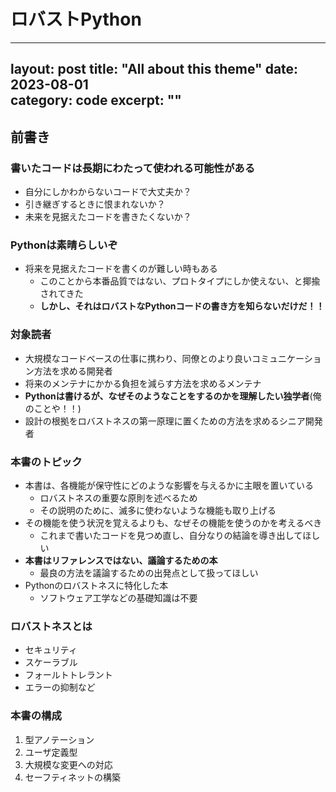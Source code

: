 # ロバストPython
---
layout: post
title: "All about this theme" 
date: 2023-08-01   
category: code
excerpt: ""
---
## 前書き
### 書いたコードは長期にわたって使われる可能性がある

- 自分にしかわからないコードで大丈夫か？
- 引き継ぎするときに恨まれないか？
- 未来を見据えたコードを書きたくないか？

### Pythonは素晴らしいぞ

- 将来を見据えたコードを書くのが難しい時もある
    - このことから本番品質ではない、プロトタイプにしか使えない、と揶揄されてきた
    - **しかし、それはロバストなPythonコードの書き方を知らないだけだ！！**

### 対象読者

- 大規模なコードベースの仕事に携わり、同僚とのより良いコミュニケーション方法を求める開発者
- 将来のメンテナにかかる負担を減らす方法を求めるメンテナ
- **Pythonは書けるが、なぜそのようなことをするのかを理解したい独学者**(俺のことや！！)
- 設計の根拠をロバストネスの第一原理に置くための方法を求めるシニア開発者

### 本書のトピック

- 本書は、各機能が保守性にどのような影響を与えるかに主眼を置いている
    - ロバストネスの重要な原則を述べるため
    - その説明のために、滅多に使わないような機能も取り上げる
- その機能を使う状況を覚えるよりも、なぜその機能を使うのかを考えるべき
    - これまで書いたコードを見つめ直し、自分なりの結論を導き出してほしい
- **本書はリファレンスではない、議論するための本**
    - 最良の方法を議論するための出発点として扱ってほしい
- Pythonのロバストネスに特化した本
    - ソフトウェア工学などの基礎知識は不要

### ロバストネスとは

- セキュリティ
- スケーラブル
- フォールトトレラント
- エラーの抑制など

### 本書の構成

1. 型アノテーション
2. ユーザ定義型
3. 大規模な変更への対応
4. セーフティネットの構築
